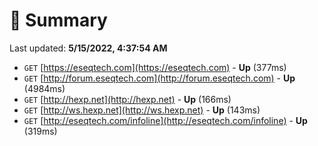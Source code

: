 # 📖 Summary
Last updated: **5/15/2022, 4:37:54 AM**

- `GET` [https://eseqtech.com](https://eseqtech.com) - **Up** (377ms)
- `GET` [http://forum.eseqtech.com](http://forum.eseqtech.com) - **Up** (4984ms)
- `GET` [http://hexp.net](http://hexp.net) - **Up** (166ms)
- `GET` [http://ws.hexp.net](http://ws.hexp.net) - **Up** (143ms)
- `GET` [http://eseqtech.com/infoline](http://eseqtech.com/infoline) - **Up** (319ms)
